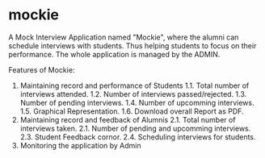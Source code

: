 # mockie
A Mock Interview Application named "Mockie", where the alumni can schedule interviews with students. Thus helping students to focus on their performance. The whole application is managed by the ADMIN.

Features of Mockie:
1. Maintaining record and performance of Students
  1.1. Total number of interviews attended.
  1.2. Number of interviews passed/rejected.
  1.3. Number of pending interviews.
  1.4. Number of upcomming interviews.
  1.5. Graphical Representation.
  1.6. Download overall Report as PDF.
2. Maintaining record and feedback of Alumnis
  2.1. Total number of interviews taken.
  2.1. Number of pending and upcomming interviews.
  2.3. Student Feedback cornor.
  2.4. Scheduling interviews for students.
3. Monitoring the application by Admin
